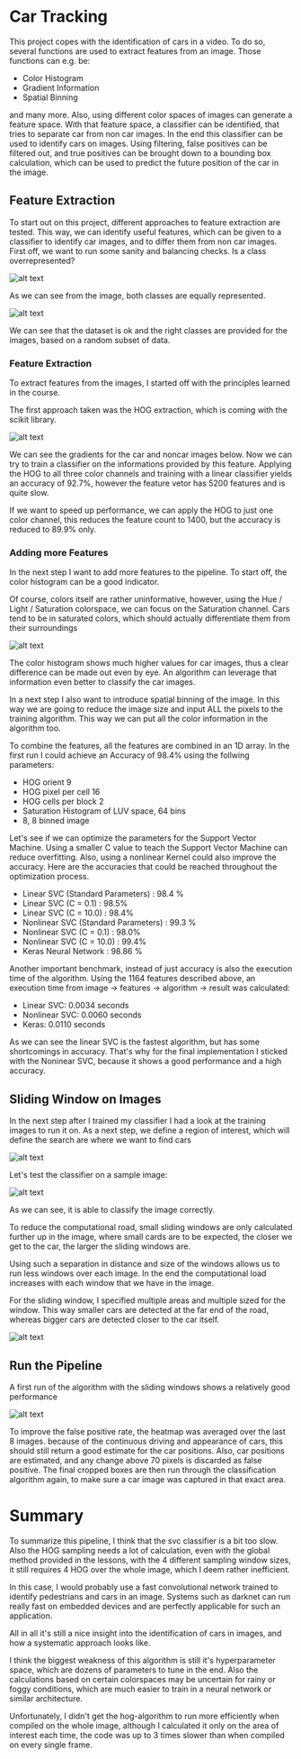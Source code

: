 # Car Tracking

This project copes with the identification of cars in a video. To do so, several functions are used to extract features from an image. Those functions can e.g. be:

* Color Histogram
* Gradient Information
* Spatial Binning

and many more. Also, using different color spaces of images can generate a feature space. With that feature space, a classifier can be identified, that tries to separate car from non car images.
In the end this classifier can be used to identify cars on images. Using filtering, false positives can be filtered out, and true positives can be brought down to a bounding box calculation, which can be used to predict the future position of the car in the image.

## Feature Extraction

To start out on this project, different approaches to feature extraction are tested. This way, we can identify useful features, which can be given to a classifier to identify car images, and to differ them from non car images. First off, we want to run some sanity and balancing checks. Is a class overrepresented?

[balance]: ./examples/class_balance.PNG "Class Balance"
![alt text][balance]

As we can see from the image, both classes are equally represented.

[sanity]: ./examples/sanity.PNG "Dataset Test"
![alt text][sanity]

We can see that the dataset is ok and the right classes are provided for the images, based on a random subset of data.

### Feature Extraction

To extract features from the images, I started off with the principles learned in the course.

The first approach taken was the HOG extraction, which is coming with the scikit library.

[hog]: ./examples/hog.PNG "HOG Test"
![alt text][hog]

We can see the gradients for the car and noncar images below. Now we can try to train a classifier on the informations provided by this feature. Applying the HOG to all three color channels and training with a linear classifier yields an accuracy
of 92.7%, however the feature vetor has 5200 features and is quite slow.

If we want to speed up performance, we can apply the HOG to just one color channel, this reduces the feature count to 1400, but the accuracy is reduced to 89.9% only. 

### Adding more Features

In the next step I want to add more features to the pipeline. To start off, the color histogram can be a good indicator.

Of course, colors itself are rather uninformative, however, using the Hue / Light / Saturation colorspace, we can focus on the Saturation channel. Cars tend to be in saturated colors, which should actually differentiate them from their surroundings

[hist]: ./examples/hist.PNG "Color Histogram Test"
![alt text][hist]

The color histogram shows much higher values for car images, thus a clear difference can be made out even by eye. An algorithm can leverage that information even better to classify the car images.

In a next step I also want to introduce spatial binning of the image. In this way we are going to reduce the image size and input ALL the pixels to the training algorithm. This way we can put all the color information in the algorithm too.

To combine the features, all the features are combined in an 1D array. In the first run I could achieve an Accuracy of 98.4% using the follwing parameters: 

* HOG orient 9
* HOG pixel per cell 16
* HOG cells per block 2
* Saturation Histogram of LUV space, 64 bins
* 8, 8 binned image

Let's see if we can optimize the parameters for the Support Vector Machine. Using a smaller C value to teach the Support Vector Machine can reduce overfitting. Also, using a nonlinear Kernel could also improve the accuracy. Here are the accuracies that could be reached throughout the optimization process.

* Linear SVC (Standard Parameters) : 98.4 %
* Linear SVC (C = 0.1) : 98.5%
* Linear SVC (C = 10.0) : 98.4%
* Nonlinear SVC (Standard Parameters) : 99.3 %
* Nonlinear SVC (C = 0.1) : 98.0%
* Nonlinear SVC (C = 10.0) : 99.4%
* Keras Neural Network : 98.86 %

Another important benchmark, instead of just accuracy is also the execution time of the algorithm. Using the 1164 features described above, an execution time from image -> features -> algorithm -> result was calculated:

* Linear SVC: 0.0034 seconds
* Nonlinear SVC: 0.0060 seconds
* Keras: 0.0110 seconds

As we can see the linear SVC is the fastest algorithm, but has some shortcomings in accuracy.  That's why for the final implementation I sticked with the Noninear SVC, because it shows a good performance and a high accuracy.

## Sliding Window on Images

In the next step after I trained my classifier I had a look at the training images to run it on. As a next step, we define a region of interest, which will define the search are where we want to find cars

[aoi]: ./examples/aoi.PNG "Area of Interest"
![alt text][aoi]

Let's test the classifier on a sample image:

[classifier_test]: ./examples/classifier_test.PNG "Classifier Test"
![alt text][classifier_test]

As we can see, it is able to classify the image correctly.

To reduce the computational road, small sliding windows are only calculated further up in the image, where small cards are to be expected, the closer we get to the car, the larger the sliding windows are.

Using such a separation in distance and size of the windows allows us to run less windows over each image. In the end the computational load increases with each window that we have in the image.

For the sliding window, I specified multiple areas and multiple sized for the window. This way smaller cars are detected at the far end of the road, whereas bigger cars are detected closer to the car itself.

[slidingwindow]: ./examples/slidingwindow.PNG "Sliding Windows"
![alt text][slidingwindow]

## Run the Pipeline

A first run of the algorithm with the sliding windows shows a relatively good performance

[firstRun]: ./examples/firstRun.PNG "First run of classifier"
![alt text][firstRun]

To improve the false positive rate, the heatmap was averaged over the last 8 images. because of the continuous driving and appearance of cars, this should still return a good estimate for the car positions. Also, car positions are estimated, and any change above
70 pixels is discarded as false positive.
The final cropped boxes are then run through the classification algorithm again, to make sure a car image was captured in that exact area.

# Summary

To summarize this pipeline, I think that the svc classifier is a bit too slow. Also the HOG sampling needs a lot of calculation, even with the global method provided in the lessons, with the 4 different sampling window sizes, it still requires 4 HOG over the whole image, which I deem rather inefficient.

In this case, I would probably use a fast convolutional network trained to identify pedestrians and cars in an image. Systems such as darknet can run really fast on embedded devices and are perfectly applicable for such an application.

All in all it's still a nice insight into the identification of cars in images, and how a systematic approach looks like.

I think the biggest weakness of this algorithm is still it's hyperparameter space, which are dozens of parameters to tune in the end. Also the calculations based on certain colorspaces may be uncertain for rainy or foggy conditions, which are much easier to train in a neural network or similar architecture.

Unfortunately, I didn't get the hog-algorithm to run more efficiently when compiled on the whole image, although I calculated it only on the area of interest each time, the code was up to 3 times slower than when compiled on every single frame.